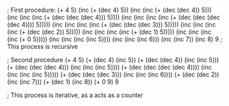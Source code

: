 ; First procedure:
(+ 4 5)
(inc (+ (dec 4) 5))
(inc (inc (+ (dec (dec 4)) 5)))
(inc (inc (inc (+ (dec (dec (dec 4))) 5))))
(inc (inc (inc (inc (+ (dec (dec (dec (dec 4)))) 5)))))
(inc (inc (inc (inc (+ (dec (dec (dec 3))) 5)))))
(inc (inc (inc (inc (+ (dec (dec 2)) 5)))))
(inc (inc (inc (inc (+ (dec 1) 5)))))
(inc (inc (inc (inc (+ 0 5)))))
(inc (inc (inc (inc 5))))
(inc (inc (inc 6)))
(inc (inc 7))
(inc 8)
9
; This process is recursive

; Second procedure
(+ 4 5)
(+ (dec 4) (inc 5))
(+ (dec (dec 4)) (inc (inc 5)))
(+ (dec (dec (dec 4))) (inc (inc (inc 5))))
(+ (dec (dec (dec (dec 4)))) (inc (inc (inc (inc 5)))))
(+ (dec (dec (dec 3))) (inc (inc (inc 6))))
(+ (dec (dec 2)) (inc (inc 7)))
(+ (dec 1) (inc 8))
(+ 0 9)
9

; This process is iterative, as a acts as a counter
